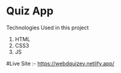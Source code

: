 # Quiz App 
Technologies Used in this project
 1. HTML
 2. CSS3
 3. JS
 
 #Live Site :- https://webdquizev.netlify.app/
 
 

